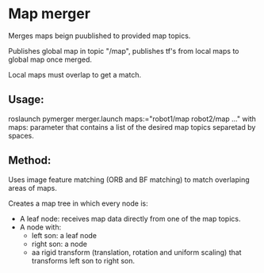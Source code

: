 # Map merger

Merges maps beign puublished to provided map topics.

Publishes global map in topic "/map", publishes tf's from local maps to global map once merged.

Local maps must overlap to get a match.

## Usage: 
roslaunch pymerger merger.launch maps:="robot1/map robot2/map ..."
with maps: parameter that contains a list of the desired map topics separetad by spaces.

## Method:

Uses image feature matching (ORB and BF matching) to match overlaping areas of maps.

Creates a map tree in which every node is:
- A leaf node: receives map data directly from one of the map topics.
- A node with:
  - left son: a leaf node 
  - right son: a node 
  - aa rigid transform (translation, rotation and uniform scaling) that transforms left son to right son.